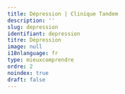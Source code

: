 ```yaml
---
title: Dépression | Clinique Tandem
description: ''
slug: depression
identifiant: depression
titre: Dépression
image: null
i18nlanguage: fr
type: mieuxcomprendre
ordre: 2
noindex: true
draft: false
---
```



